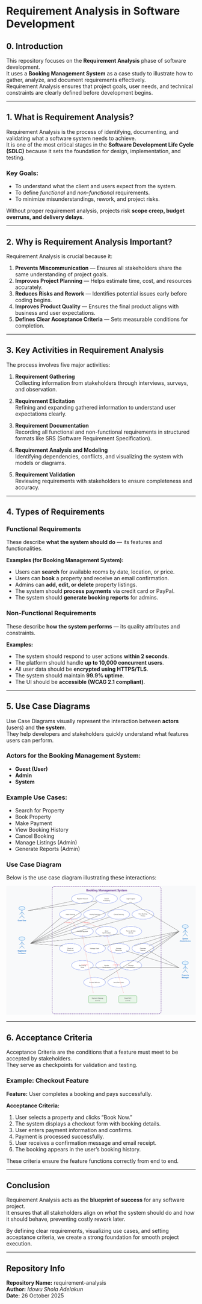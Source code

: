 # Requirement Analysis in Software Development

## 0. Introduction
This repository focuses on the **Requirement Analysis** phase of software development.  
It uses a **Booking Management System** as a case study to illustrate how to gather, analyze, and document requirements effectively.  
Requirement Analysis ensures that project goals, user needs, and technical constraints are clearly defined before development begins.

---

## 1. What is Requirement Analysis?
Requirement Analysis is the process of identifying, documenting, and validating what a software system needs to achieve.  
It is one of the most critical stages in the **Software Development Life Cycle (SDLC)** because it sets the foundation for design, implementation, and testing.

###  Key Goals:
- To understand what the client and users expect from the system.  
- To define *functional* and *non-functional* requirements.  
- To minimize misunderstandings, rework, and project risks.  

Without proper requirement analysis, projects risk **scope creep, budget overruns, and delivery delays**.

---

## 2. Why is Requirement Analysis Important?

Requirement Analysis is crucial because it:

1. **Prevents Miscommunication** — Ensures all stakeholders share the same understanding of project goals.  
2. **Improves Project Planning** — Helps estimate time, cost, and resources accurately.  
3. **Reduces Risks and Rework** — Identifies potential issues early before coding begins.  
4. **Improves Product Quality** — Ensures the final product aligns with business and user expectations.  
5. **Defines Clear Acceptance Criteria** — Sets measurable conditions for completion.

---

## 3. Key Activities in Requirement Analysis

The process involves five major activities:

1. **Requirement Gathering**  
   Collecting information from stakeholders through interviews, surveys, and observation.

2. **Requirement Elicitation**  
   Refining and expanding gathered information to understand user expectations clearly.

3. **Requirement Documentation**  
   Recording all functional and non-functional requirements in structured formats like SRS (Software Requirement Specification).

4. **Requirement Analysis and Modeling**  
   Identifying dependencies, conflicts, and visualizing the system with models or diagrams.

5. **Requirement Validation**  
   Reviewing requirements with stakeholders to ensure completeness and accuracy.

---

## 4. Types of Requirements

###  Functional Requirements
These describe **what the system should do** — its features and functionalities.

**Examples (for Booking Management System):**
- Users can **search** for available rooms by date, location, or price.  
- Users can **book** a property and receive an email confirmation.  
- Admins can **add, edit, or delete** property listings.  
- The system should **process payments** via credit card or PayPal.  
- The system should **generate booking reports** for admins.

###  Non-Functional Requirements
These describe **how the system performs** — its quality attributes and constraints.

**Examples:**
- The system should respond to user actions **within 2 seconds**.  
- The platform should handle **up to 10,000 concurrent users**.  
- All user data should be **encrypted using HTTPS/TLS**.  
- The system should maintain **99.9% uptime**.  
- The UI should be **accessible (WCAG 2.1 compliant)**.

---

## 5. Use Case Diagrams

Use Case Diagrams visually represent the interaction between **actors** (users) and **the system**.  
They help developers and stakeholders quickly understand what features users can perform.

###  **Actors for the Booking Management System:**
- **Guest (User)**
- **Admin**
- **System**

###  **Example Use Cases:**
- Search for Property  
- Book Property  
- Make Payment  
- View Booking History  
- Cancel Booking  
- Manage Listings (Admin)  
- Generate Reports (Admin)

###  Use Case Diagram
Below is the use case diagram illustrating these interactions:

![Booking System Use Case Diagram](alx-booking-uc.png)

---

## 6. Acceptance Criteria

Acceptance Criteria are the conditions that a feature must meet to be accepted by stakeholders.  
They serve as checkpoints for validation and testing.

###  **Example: Checkout Feature**

**Feature:** User completes a booking and pays successfully.

**Acceptance Criteria:**
1. User selects a property and clicks “Book Now.”  
2. The system displays a checkout form with booking details.  
3. User enters payment information and confirms.  
4. Payment is processed successfully.  
5. User receives a confirmation message and email receipt.  
6. The booking appears in the user’s booking history.

These criteria ensure the feature functions correctly from end to end.

---

##  Conclusion

Requirement Analysis acts as the **blueprint of success** for any software project.  
It ensures that all stakeholders align on *what* the system should do and *how* it should behave, preventing costly rework later.

By defining clear requirements, visualizing use cases, and setting acceptance criteria, we create a strong foundation for smooth project execution.

---

##  Repository Info
**Repository Name:** requirement-analysis  
**Author:** *Idowu Shola Adelakun*  
**Date:** 26 October 2025  

